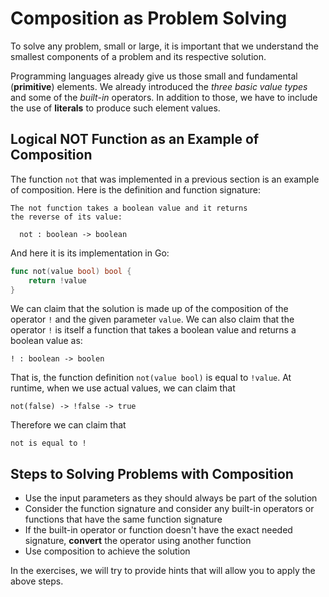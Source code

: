 
# Composition as Problem Solving

To solve any problem, small or large, it is important that we understand the smallest components of a problem and its 
respective solution.

Programming languages already give us those small and fundamental (**primitive**) elements.  We already introduced the *three
basic value types* and some of the *built-in* operators.  In addition to those, we have to include the use of **literals** to 
produce such element values.

## Logical NOT Function as an Example of Composition
The function `not` that was implemented in a previous section is an example of composition.  Here is the definition and 
function signature:

```
The not function takes a boolean value and it returns
the reverse of its value:

  not : boolean -> boolean
```
And here it is its implementation in Go:

```go
func not(value bool) bool {
    return !value
}
```

We can claim that the solution is made up of the composition of the operator `!` and the given parameter `value`.  We can also
claim that the operator `!` is itself a function that takes a boolean value and returns a boolean value as:

```
! : boolean -> boolen
```

That is, the function definition `not(value bool)` is equal to `!value`.  At runtime, when we use actual values, we can claim 
that

```
not(false) -> !false -> true
```

Therefore we can claim that 

```
not is equal to !
```

## Steps to Solving Problems with Composition

* Use the input parameters as they should always be part of the solution
* Consider the function signature and consider any built-in operators or functions that have the same function signature
* If the built-in operator or function doesn't have the exact needed signature, **convert** the operator using another function
* Use composition to achieve the solution

In the exercises, we will try to provide hints that will allow you to apply the above steps.
